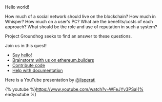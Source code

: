 Hello world!

How much of a social network should live on the blockchain? How much in Whisper? How much on a user's PC? What are the benefits/costs of each approach? What should be the role and use of reputation in such a system?

Project Groundhog seeks to find an answer to these questions. 

Join us in this quest!

* [Say hello!](https://gitter.im/ethereumbuilders/groundhog)
* [Brainstorm with us on ethereum.builders](http://ethereum.builders/posts/EbQHg3NxWnqYdxdST)
* [Contribute code](https://github.com/ethereumbuilders/groundhog)
* [Help with documentation](https://github.com/ethereumbuilders/groundhog/wiki)

Here is a YouTube presentation by [@lisperati](https://twitter.com/lisperati)

{% youtube %}https://www.youtube.com/watch?v=WFeJYv3PSaI{% endyoutube %}